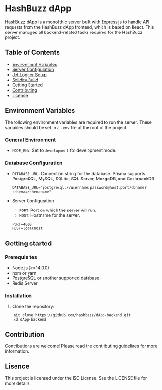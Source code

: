# HashBuzz dApp

HashBuzz dApp is a monolithic server built with Express.js to handle API requests from the HashBuzz dApp frontend, which is based on React. This server manages all backend-related tasks required for the HashBuzz project.

## Table of Contents

- [Environment Variables](#environment-variables)
- [Server Configuration](#server-configuration)
- [Jet Logger Setup](#jet-logger-setup)
- [Solidity Build](#solidity-build)
- [Getting Started](#getting-started)
- [Contributing](#contributing)
- [License](#license)

## Environment Variables

The following environment variables are required to run the server. These variables should be set in a `.env` file at the root of the project.

### General Environment

- `NODE_ENV`: Set to `development` for development mode.

### Database Configuration

- `DATABASE_URL`: Connection string for the database. Prisma supports PostgreSQL, MySQL, SQLite, SQL Server, MongoDB, and CockroachDB.
  ```plaintext
  DATABASE_URL="postgresql://username:password@host:port/dbname?schema=schemaname"
  ```
- Server Configuration
    
    - `PORT`: Port on which the server will run.
    - `HOST`: Hostname for the server.

    ```plaintext
    PORT=4000
    HOST=localhost
    ```
## Getting started

### Prerequisites

- Node.js (>=14.0.0)
- npm or yarn
- PostgreSQL or another supported database
- Redis Server

### Installation 

1. Clone the repository: 

```plaintext
    git clone https://github.com/hashbuzz/dApp-backend.git
    cd dApp-backend
```

## Contribution

Contributions are welcome! Please read the contributing guidelines for more information.

## Lisence

This project is licensed under the ISC License. See the LICENSE file for more details.
